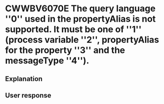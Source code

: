# CWWBV6070E The query language ''0'' used in the propertyAlias is not supported. It must be one of ''1'' (process variable ''2'', propertyAlias for the property ''3'' and the messageType ''4'').

## Explanation

## User response